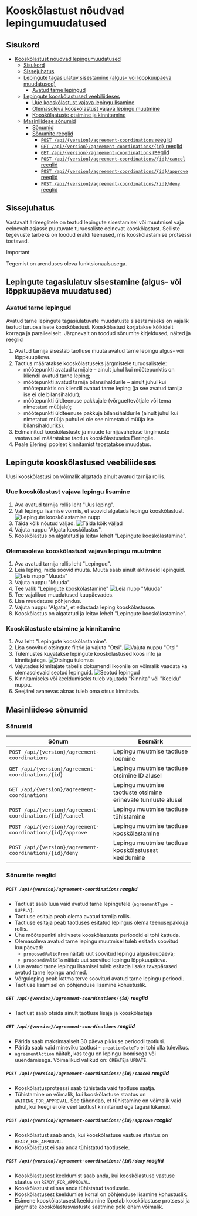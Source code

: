 # Kooskõlastust nõudvad lepingumuudatused

## Sisukord

<!-- TOC -->
* [Kooskõlastust nõudvad lepingumuudatused](#kooskõlastust-nõudvad-lepingumuudatused)
  * [Sisukord](#sisukord)
  * [Sissejuhatus](#sissejuhatus)
  * [Lepingute tagasiulatuv sisestamine (algus- või lõppkuupäeva muudatused)](#lepingute-tagasiulatuv-sisestamine-algus--või-lõppkuupäeva-muudatused)
    * [Avatud tarne lepingud](#avatud-tarne-lepingud)
  * [Lepingute kooskõlastused veebiliideses](#lepingute-kooskõlastused-veebiliideses)
    * [Uue kooskõlastust vajava lepingu lisamine](#uue-kooskõlastust-vajava-lepingu-lisamine)
    * [Olemasoleva kooskõlastust vajava lepingu muutmine](#olemasoleva-kooskõlastust-vajava-lepingu-muutmine)
    * [Kooskõlastuste otsimine ja kinnitamine](#kooskõlastuste-otsimine-ja-kinnitamine)
  * [Masinliidese sõnumid](#masinliidese-sõnumid)
    * [Sõnumid](#sõnumid)
    * [Sõnumite reeglid](#sõnumite-reeglid)
        * [`POST /api/{version}/agreement-coordinations` reeglid](#post-apiversionagreement-coordinations-reeglid)
        * [`GET /api/{version}/agreement-coordinations/{id}` reeglid](#get-apiversionagreement-coordinationsid-reeglid)
        * [`GET /api/{version}/agreement-coordinations` reeglid](#get-apiversionagreement-coordinations-reeglid)
        * [`POST /api/{version}/agreement-coordinations/{id}/cancel` reeglid](#post-apiversionagreement-coordinationsidcancel-reeglid)
        * [`POST /api/{version}/agreement-coordinations/{id}/approve` reeglid](#post-apiversionagreement-coordinationsidapprove-reeglid)
        * [`POST /api/{version}/agreement-coordinations/{id}/deny` reeglid](#post-apiversionagreement-coordinationsiddeny-reeglid)
<!-- TOC -->

## Sissejuhatus

Vastavalt ärireeglitele on teatud lepingute sisestamisel või muutmisel vaja eelnevalt asjasse puutuvate turuosaliste eelnevat kooskõlastust. Selliste tegevuste tarbeks on loodud eraldi teenused, mis kooskõlastamise protsessi toetavad.

> [!IMPORTANT]
> Tegemist on arenduses oleva funktsionaalsusega.
## Lepingute tagasiulatuv sisestamine (algus- või lõppkuupäeva muudatused)
### Avatud tarne lepingud

Avatud tarne lepingute tagasiulatuvate muudatuste sisestamiseks on vajalik teatud turuosalisete kooskõlastust. Kooskõlastusi korjatakse kõikidelt korraga ja paralleelselt. Järgnevalt on toodud sõnumite kirjeldused, näited ja reeglid

1. Avatud tarnija sisestab taotluse muuta avatud tarne lepingu algus- või lõppkuupäeva.
2. Taotlus määratakse kooskõlastuseks järgmistele turuosalistele:
   - mõõtepunkti avatud tarnijale – ainult juhul kui mõõtepunktis on kliendil avatud tarne leping;
   - mõõtepunkti avatud tarnija bilansihaldurile – ainult juhul kui mõõtepunktis on kliendil avatud tarne leping (ja see avatud tarnija ise ei ole bilansihaldur);
   - mõõtepunkti üldteenuse pakkujale (võrguettevõtjale või tema nimetatud müüjale);
   - mõõtepunkti üldteenuse pakkuja bilansihaldurile (ainult juhul kui nimetatud müüja puhul ei ole see nimetatud müüja ise bilansihalduriks).
3. Eelmainitud kooskõlastuste ja muude tarnijavahetuse tingimuste vastavusel määratakse taotlus kooskõlastuseks Eleringile.
4. Peale Eleringi poolset kinnitamist teostatakse muudatus.

## Lepingute kooskõlastused veebiliideses

Uusi kooskõlastusi on võimalik algatada ainult avatud tarnija rollis.

### Uue kooskõlastust vajava lepingu lisamine
  1. Ava avatud tarnija rollis leht "Uus leping".
  2. Vali lepingu lisamise vormis, et soovid algatada lepingu kooskõlastust.
![Lepingute kooskõlastamise nupp](../images/opp-ui/agreement-coordination/agreement-coordination-toogle-est.png)
  3. Täida kõik nõutud väljad.
  ![Täida kõik väljad](../images/opp-ui/agreement-coordination/new-agreement-coordination-fields-est.png)
  4. Vajuta nuppu "Algata kooskõlastus".
  5. Kooskõlastus on algatatud ja leitav lehelt "Lepingute kooskõlastamine".

### Olemasoleva kooskõlastust vajava lepingu muutmine
  1. Ava avatud tarnija rollis leht "Lepingud".
  2. Leia leping, mida soovid muuta. Muuta saab ainult aktiivseid lepinguid.
  ![Leia nupp "Muuda"](../images/opp-ui/agreement-coordination/agreement-coordination-modify-button-est.png)
  3. Vajuta nuppu "Muuda".
  4. Tee valik "Lepingute kooskõlastamine"
   ![Leia nupp "Muuda"](../images/opp-ui/agreement-coordination/modify-agreement-toggle.png)
  5. Tee vajalikud muudatused kuupäevades.
  6. Lisa muudatuse põhjendus.
  7. Vajuta nuppu "Algata", et edastada leping kooskõlastusse.
  8. Kooskõlastus on algatatud ja leitav lehelt "Lepingute kooskõlastamine".

### Kooskõlastuste otsimine ja kinnitamine
  1. Ava leht "Lepingute kooskõlastamine".
  2. Lisa soovitud otsingute filtrid ja vajuta "Otsi".
   ![Vajuta nuppu "Otsi"](../images/opp-ui/agreement-coordination/agreement-coordination-search-button-est.png)
  3. Tulemustes kuvatakse lepingute kooskõlastused koos info ja kinnitajatega.
  ![Otsingu tulemus](../images/opp-ui/agreement-coordination/agreement-coordination-search-result-est.png)
  4. Vajutades kinnitajate tabelis dokumendi ikoonile on võimalik vaadata ka olemasolevaid seotud lepinguid.
  ![Seotud lepingud](../images/opp-ui/agreement-coordination/agreement-coordination-related-agreement-est.png)
  5. Kinnitamiseks või keeldumiseks tuleb vajutada "Kinnita" või "Keeldu" nuppu.
  6. Seejärel avanevas aknas tuleb oma otsus kinnitada.

## Masinliidese sõnumid

### Sõnumid

| Sõnum                                                      | Eesmärk                                                       |
|------------------------------------------------------------|---------------------------------------------------------------|
| `POST /api/{version}/agreement-coordinations`              | Lepingu muutmise taotluse loomine                             |
| `GET /api/{version}/agreement-coordinations/{id}`          | Lepingu muutmise taotluse otsimine ID alusel                  |
| `GET /api/{version}/agreement-coordinations`               | Lepingu muutmise taotluste otsimine erinevate tunnuste alusel |
| `POST /api/{version}/agreement-coordinations/{id}/cancel`  | Lepingu muutmise taotluse tühistamine                         |
| `POST /api/{version}/agreement-coordinations/{id}/approve` | Lepingu muutmise taotluse kooskõlastamine                     |
| `POST /api/{version}/agreement-coordinations/{id}/deny`    | Lepingu muutmise taotluse kooskõlastusest keeldumine          |

### Sõnumite reeglid

##### `POST /api/{version}/agreement-coordinations` reeglid

- Taotlust saab luua vaid avatud tarne lepingutele (`agreementType = SUPPLY`).
- Taotluse esitaja peab olema avatud tarnija rollis.
- Taotluse esitaja peab taotluses esitatud lepingus olema teenusepakkuja rollis.
- Ühe mõõtepunkti aktiivsete kooskõlastuste perioodid ei tohi kattuda.
- Olemasoleva avatud tarne lepingu muutmisel tuleb esitada soovitud kuupäevad:
  - `proposedValidFrom` näitab uut soovitud lepingu alguskuupäeva;
  - `proposedValidTo` näitab uut soovitud lepingu lõppkuupäeva.
- Uue avatud tarne lepingu lisamisel tuleb esitada lisaks tavapärased avatud tarne lepingu andmed.
- Võrguleping peab katma terve soovitud avatud tarne lepingu perioodi.
- Taotluse lisamisel on põhjenduse lisamine kohustuslik.

##### `GET /api/{version}/agreement-coordinations/{id}` reeglid

- Taotlust saab otsida ainult taotluse lisaja ja kooskõlastaja

##### `GET /api/{version}/agreement-coordinations` reeglid

- Pärida saab maksimaalselt 30 päeva pikkuse perioodi taotlusi.
- Pärida saab vaid mineviku taotlusi - `creationDateTo` ei tohi olla tulevikus.
- `agreementAction` näitab, kas tegu on lepingu loomisega või uuendamisega. Võimalikud valikud on: `CREATE`ja `UPDATE`.

##### `POST /api/{version}/agreement-coordinations/{id}/cancel` reeglid

- Kooskõlastusprotsessi saab tühistada vaid taotluse saatja.
- Tühistamine on võimalik, kui kooskõlastuse staatus on `WAITING_FOR_APPROVAL`. See tähendab, et tühistamine on võimalik vaid juhul, kui keegi ei ole veel taotlust kinnitanud ega tagasi lükanud.

##### `POST /api/{version}/agreement-coordinations/{id}/approve` reeglid

- Kooskõlastust saab anda, kui kooskõlastuse vastuse staatus on `READY_FOR_APPROVAL`.
- Kooskõlastust ei saa anda tühistatud taotlusele.

##### `POST /api/{version}/agreement-coordinations/{id}/deny` reeglid

- Kooskõlastusest keeldumist saab anda, kui kooskõlastuse vastuse staatus on `READY_FOR_APPROVAL`.
- Kooskõlastust ei saa anda tühistatud taotlusele.
- Kooskõlastusest keeldumise korral on põhjenduse lisamine kohustuslik.
- Esimene kooskõlastusest keeldumine lõpetab kooskõlastuse protsessi ja järgmiste kooskõlastusvastuste saatmine pole enam võimalik.